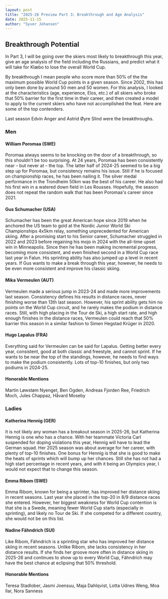 ```yaml
---
layout: post
title: "2025-26 Preview Part 3: Breakthrough and Age Analysis"
date: 2025-11-15
author: "Syver Johansen"
---
```


## Breakthrough Potential

In Part 3, I will be going over the skiers most likely to breakthrough this year, give an age analysis of the field including the Russians, and predict what it will take for Klæbo to lose the overall World Cup.

By breakthrough I mean people who score more than 50% of the the maximum possible World Cup points in a given season.  Since 2002, this has only been done by around 50 men and 50 women.  For this analysis, I looked at the characteristics (age, experience, Elos, etc.) of all skiers who broke that 50% barrier for the first time in their career, and then created a model to apply to the current skiers who have not accomplished the feat.  Here are some of the top contenders.

Last season Edvin Anger and Astrid Øyre Slind were the breakthroughs.

### Men

#### William Poromaa (SWE) ####

Poromaa always seems to be knocking on the door of a breakthrough, so this shouldn't be too surprising.  At 24 years, Poromaa has been consistently near – but never at – the top.  The latter half of 2024-25 seemed to be a big step up for Poromaa, but consistency remains his issue.  Still if he is focused on championship races, he has been nailing it.  The silver medal performance in the Trondheim 50km was the best of his career.  He also had his first win in a watered down field in Les Rousses.  Hopefully, the season does not repeat the random walk that has been Poromaa's career since 2021.

#### Gus Schumacher (USA) ####

Schumacher has been the great American hope since 2019 when he anchored the US team to gold at the Nordic Junior World Ski Championships 4x5km relay, something unprecedented for American skiing.  After a promising start to his Senior career, Schumacher struggled in 2022 and 2023 before regaining his mojo in 2024 with the all-time upset win in Minneapolis.  Since then he has been making incremental progress, becoming more consistent, and even finished second in a World Cup race last year in Falun.  His sprinting ability has also jumped up a level in recent years.  If Gus wants to make a break through this year, however, he needs to be even more consistent and improve his classic skiing.


#### Mika Vermeulen (AUT) ####

Vermeulen made a serious jump in 2023-24 and made more improvements last season.  Consistency defines his results in distance races, never finishing worse than 13th last season.  However, his sprint ability gets him no points on the World Cup circuit, and he rarely makes the podium in distance races.  Still, with high placing in the Tour de Ski, a high start rate, and high enough finishes in the distance races, Vermeulen could reach that 50% barrier this season in a similar fashion to Simen Hegstad Krüger in 2020.



#### Hugo Lapalus (FRA) ####

Everything said for Vermeulen can be said for Lapalus.  Getting better every year, consistent, good at both classic and freestyle, and cannot sprint.  If he wants to be near the top of the standings, however, he needs to find ways to make the podium consistently.  Lots of top-10 finishes, but only two podiums in 2024-25.


#### Honorable Mentions ####

Martin Løwstøm Nyenget, Ben Ogden, Andreas Fjorden Ree, Friedrich Moch, Jules Chappaz, Håvard Moseby


### Ladies

#### Katherina Hennig (GER) ####

It is not likely any woman has a breakout season in 2025-26, but Katherina Hennig is one who has a chance.  With her teammate Victoria Carl suspended for doping violations this year, Hennig will have to lead the German squad.  Her 2025 season was about average for her career, with plenty of top-10 finishes.  One bonus for Hennig is that she is good to make the heats of sprints which will bump up her chances.  Still she has not had a high start percentage in recent years, and with it being an Olympics year, I would not expect that to change this season.

#### Emma Ribom (SWE) ####

Emma Ribom, known for being a sprinter, has improved her distance skiing in recent seasons.  Last year she placed in the top-20 in 8/9 distance races she entered.  However, her biggest weakness for World Cup contention is that she is a Swede, meaning fewer World Cup starts (especially in sprinting), and likely no Tour de Ski.  If she competed for a different country, she would not be on this list.


#### Nadine Fähndrich (SUI) ####

Like Ribom, Fähndrich is a sprinting star who has improved her distance skiing in recent seasons.  Unlike Ribom, she lacks consistency in her distance results.  If she finds her groove more often in distance skiing in 2025-26 and continues to show up to every World Cup, Fähndrich may have the best chance at eclipsing that 50% threshold.


#### Honorable Mentions ####

Teresa Stadlober, Jasmi Joensuu, Maja Dahlqvist, Lotta Udnes Weng, Moa Ilar, Nora Sanness


